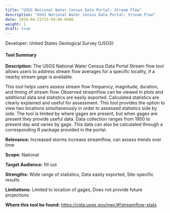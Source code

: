 ```yaml
---
title: "USGS National Water Census Data Portal: Stream Flow"
description: "USGS National Water Census Data Portal: Stream Flow"
date: 2020-04-21T15:50:06-0400
weight: 1
draft: true
---
```

Developer: United States Geological Survey (USGS)

#### Tool Summary
**Description:** The USGS National Water Census Data Portal Stream flow tool allows users to address stream flow averages for a specific locality, if a nearby stream gage is available. 

This tool helps users assess stream flow frequency, magnitude, duration, and timing of stream flow.  Observed streamflow can be viewed in plots and additional data and statistics are easily exported. Calculated statistics are clearly explained and useful for assessment. This tool provides the option to view two locations simultaneously in order to assessed statistics side by side. The tool is limited by where gages are present, but when gages are present they provide useful data. Data collection ranges from 1950 to present day and varies by gage. This data can also be calculated through a corresponding R package provided in the portal.

**Relevance:** Increased storms increase streamflow, can assess trends over time

**Scope:** National

**Target Audience:** fill out

**Strengths:** Wide range of statistics, Data easily exported, Site-specific results

**Limitations:** Limited to location of gages, Does not provide future projections

**Where this tool be found:** https://cida.usgs.gov/nwc/#!streamflow-stats

